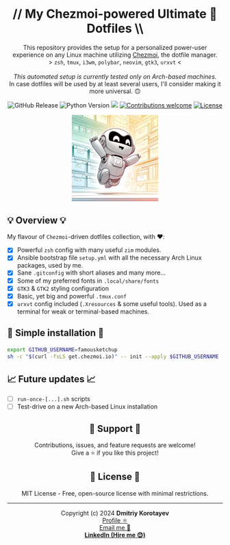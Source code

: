 <!-- markdownlint-configure-file {
  "no-inline-html": false,
  "MD041": false
} -->

<div align="center">

# // My Chezmoi-powered Ultimate 💪 Dotfiles \\\

This repository provides the setup for a personalized power-user \
experience on any Linux machine utilizing [Chezmoi](https://chezmoi.io), the dotfile manager. \
\> `zsh`, `tmux`, `i3wm`, `polybar`, `neovim`, `gtk3`, `urxvt` < \
\
*This automated setup is currently tested only on Arch-based machines.* \
In case dotfiles will be used by at least several users, I'll consider making it more universal. 🙃

![GitHub Release](https://img.shields.io/github/v/release/dmitriy-korotayev/dotfiles)
![Python Version](https://img.shields.io/badge/python-3.6+-blue.svg?style=flat-square)
<a target="_blank" href="https://www.linkedin.com/in/foreverdev/">
<img height="20" src="https://img.shields.io/badge/LinkedIn-0077B5?style=for-the-badge&logo=linkedin&logoColor=white" /></a>
[![Contributions welcome](https://img.shields.io/badge/contributions-welcome-orange.svg)](https://github.com/dmitriy-korotayev/pytgbot-autopost/fork)
[![License](https://img.shields.io/badge/license-MIT-blue.svg)](https://opensource.org/licenses/MIT)

<img src="logo.webp" title="Logo" width="40%"
  alt="Finally! Everything is in it's place!"
/>

</div>

## 💡 Overview 💡

My flavour of `Chezmoi`-driven dotfiles collection, with ❤️:

- [x] Powerful `zsh` config with many useful `zim` modules.
- [x] Ansible bootstrap file `setup.yml` with all the necessary Arch Linux packages, used by me.
- [x] Sane `.gitconfig` with short aliases and many more...
- [x] Some of my preferred fonts in `.local/share/fonts`
- [x] `GTK3` & `GTK2` styling configuration
- [x] Basic, yet big and powerful `.tmux.conf`
- [x] `urxvt` config included (`.Xresources` & some useful tools). Used as a terminal for weak or terminal-based machines.

## 🔧 Simple installation 🔧

```sh
export GITHUB_USERNAME=famousketchup
sh -c "$(curl -fsLS get.chezmoi.io)" -- init --apply $GITHUB_USERNAME 
```

## 📈 Future updates 📈
- [ ] `run-once-[...].sh` scripts
- [ ] Test-drive on a new Arch-based Linux installation

<div align="center">

## 🚦 Support 🚦

Contributions, issues, and feature requests are welcome! \
Give a ⭐️ if you like this project!

## 📝 License 📝

MIT License - Free, open-source license with minimal restrictions.

-----------

Copyright (c) 2024 **Dmitriy Korotayev** \
[Profile ⚛️](https://github.com/dmitriy-korotayev "My GitHub profile") \
[Email me 🤝](mailto:korotayev.dmitriy+github "Email any questions you might have!") \
**[LinkedIn (Hire me 😊)](https://www.linkedin.com/in/foreverdev/ "My professional profile: skills, experience and much more...")**

</div>
